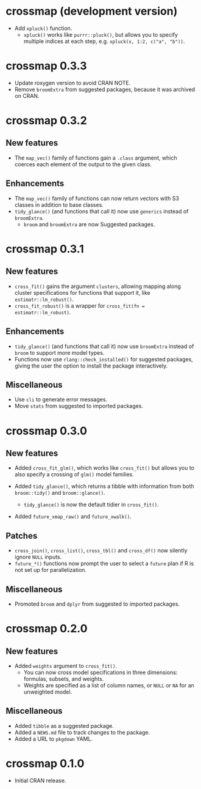 # crossmap (development version)

* Add `xpluck()` function.
  * `xpluck()` works like `purrr::pluck()`, but allows you to specify multiple indices at each step, e.g. `xpluck(x, 1:2, c("a", "b"))`.

# crossmap 0.3.3

* Update roxygen version to avoid CRAN NOTE.
* Remove `broomExtra` from suggested packages, because it was archived on CRAN.

# crossmap 0.3.2

## New features
* The `map_vec()` family of functions gain a `.class` argument, which coerces each element of the output to the given class.

## Enhancements
* The `map_vec()` family of functions can now return vectors with S3 classes in addition to base classes.
* `tidy_glance()` (and functions that call it) now use `generics` instead of `broomExtra`.
  - `broom` and `broomExtra` are now Suggested packages.

# crossmap 0.3.1

## New features
* `cross_fit()` gains the argument `clusters`, allowing mapping along cluster specifications for functions that support it, like `estimatr::lm_robust()`.
* `cross_fit_robust()` is a wrapper for `cross_fit(fn = estimatr::lm_robust)`.

## Enhancements
* `tidy_glance()` (and functions that call it) now use `broomExtra` instead of `broom` to support more model types.
* Functions now use `rlang::check_installed()` for suggested packages, giving the user the option to install the package interactively.

## Miscellaneous
* Use `cli` to generate error messages.
* Move `stats` from suggested to imported packages.

# crossmap 0.3.0

## New features
* Added `cross_fit_glm()`, which works like `cross_fit()` but allows you to
also specify a crossing of `glm()` model families.

* Added `tidy_glance()`, which returns a tibble with information from both `broom::tidy()` and `broom::glance()`.
  - `tidy_glance()` is now the default tidier in `cross_fit()`.
  
* Added `future_xmap_raw()` and `future_xwalk()`.

## Patches
* `cross_join()`, `cross_list()`, `cross_tbl()` and `cross_df()` now silently ignore `NULL` inputs.
* `future_*()` functions now prompt the user to select a `future` plan if R is not set up for parallelization.

## Miscellaneous
* Promoted `broom` and `dplyr` from suggested to imported packages.

# crossmap 0.2.0

## New features
* Added `weights` argument to `cross_fit()`.
  - You can now cross model specifications in three dimensions: formulas, subsets, and weights.
  - Weights are specified as a list of column names, or `NULL` or `NA` for an unweighted model.

## Miscellaneous
* Added `tibble` as a suggested package.
* Added a `NEWS.md` file to track changes to the package.
* Added a URL to `pkgdown` YAML.

# crossmap 0.1.0

* Initial CRAN release.
